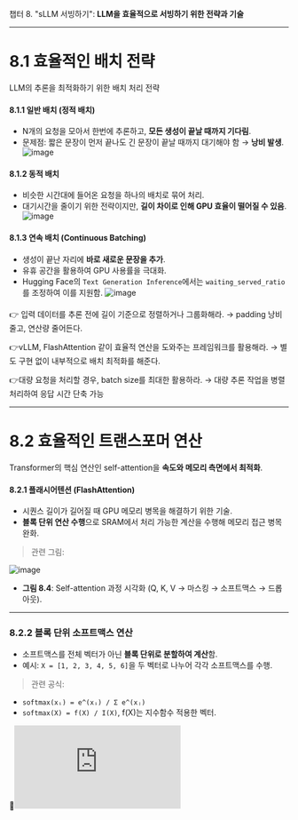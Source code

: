 챕터 8. "sLLM 서빙하기": **LLM을 효율적으로 서빙하기 위한 전략과 기술**

---

# **8.1 효율적인 배치 전략**

LLM의 추론을 최적화하기 위한 배치 처리 전략

#### **8.1.1 일반 배치 (정적 배치)**

* N개의 요청을 모아서 한번에 추론하고, **모든 생성이 끝날 때까지 기다림**.
* 문제점: 짧은 문장이 먼저 끝나도 긴 문장이 끝날 때까지 대기해야 함 → **낭비 발생**.
![image](https://github.com/user-attachments/assets/aef9d2b7-c563-48aa-8bd2-22be685447a4)

#### **8.1.2 동적 배치**

* 비슷한 시간대에 들어온 요청을 하나의 배치로 묶어 처리.
* 대기시간을 줄이기 위한 전략이지만, **길이 차이로 인해 GPU 효율이 떨어질 수 있음**.\
  ![image](https://github.com/user-attachments/assets/95a71d6e-15bd-4f81-8490-fcd639d04b8c)


#### **8.1.3 연속 배치 (Continuous Batching)**

* 생성이 끝난 자리에 **바로 새로운 문장을 추가**.
* 유휴 공간을 활용하여 GPU 사용률을 극대화.
* Hugging Face의 `Text Generation Inference`에서는 `waiting_served_ratio`를 조정하여 이를 지원함.
![image](https://github.com/user-attachments/assets/c443d4bd-9ce6-4433-bdbe-8bb2a01f31ee)


####
👉 입력 데이터를 추론 전에 길이 기준으로 정렬하거나 그룹화해라.
→ padding 낭비 줄고, 연산량 줄어든다.


👉vLLM, FlashAttention 같이 효율적 연산을 도와주는 프레임워크를 활용해라.
→ 별도 구현 없이 내부적으로 배치 최적화를 해준다.

👉대량 요청을 처리할 경우, batch size를 최대한 활용하라.
→ 대량 추론 작업을 병렬 처리하여 응답 시간 단축 가능


---
# **8.2 효율적인 트랜스포머 연산**

Transformer의 핵심 연산인 self-attention을 **속도와 메모리 측면에서 최적화**.

#### **8.2.1 플래시어텐션 (FlashAttention)**

* 시퀀스 길이가 길어질 때 GPU 메모리 병목을 해결하기 위한 기술.
* **블록 단위 연산 수행**으로 SRAM에서 처리 가능한 계산을 수행해 메모리 접근 병목 완화.

> 관련 그림:

![image](https://github.com/user-attachments/assets/ace89adf-25f2-4602-a675-f35356908c3d)
* **그림 8.4**: Self-attention 과정 시각화 (Q, K, V → 마스킹 → 소프트맥스 → 드롭아웃).

---
### **8.2.2 블록 단위 소프트맥스 연산**

* 소프트맥스를 전체 벡터가 아닌 **블록 단위로 분할하여 계산**함.
* 예시: `X = [1, 2, 3, 4, 5, 6]`을 두 벡터로 나누어 각각 소프트맥스를 수행.

> 관련 공식:

* `softmax(xᵢ) = e^(xᵢ) / Σ e^(xⱼ)`
* `softmax(X) = f(X) / I(X)`, f(X)는 지수함수 적용한 벡터.

🧠![핵심적으로 GPU구조를 이용해서 “기존 어텐션보다 빠르고 메모리를 덜 쓰는 어텐션”을 구현한 방법](https://github.com/HeidiHyeji/llm-aiapp/blob/main/08%E1%84%8C%E1%85%A1%E1%86%BC/flashAttention.md)

